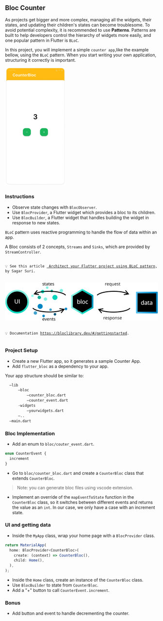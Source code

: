 ## Bloc Counter

As projects get bigger and more complex, managing all the widgets, their states, and updating their children's states can become troublesome. To avoid potential complexity, it is recommended to use **Patterns**. Patterns are built to help developers control the hierarchy of widgets more easily, and one popular pattern in Flutter is `BLoC`.

In this project, you will implement a simple `counter app`,like the example bellow, using the `BLoC` pattern. When you start writing your own application, structuring it correctly is important.

<img src="./resources/blocCounter.02.png?raw=true" width="200"/>

### Instructions

- Observe state changes with `BlocObserver`.
- Use `BlocProvider`, a Flutter widget which provides a bloc to its children.
- Use `BlocBuilder`, a Flutter widget that handles building the widget in response to new states.

`BLoC` pattern uses reactive programming to handle the flow of data within an app.

A Bloc consists of 2 concepts, `Streams` and `Sinks`, which are provided by `StreamController`.

<pre>
<code>
💡 See this article <a href="https://medium.com/flutterpub/architecting-your-flutter-project-bd04e144a8f1"> Architect your Flutter project using BLoC pattern</a>, by Sagar Suri.
</code>
</pre>

<img src="./resources/blocCounter.01.png?raw=true"/>

<pre>
<code>
💡 Documentation <a href="https://bloclibrary.dev/#/gettingstarted">https://bloclibrary.dev/#/gettingstarted</a>.
</code>
</pre>

### Project Setup

- Create a new Flutter app, so it generates a sample Counter App.
- Add `flutter_bloc` as a dependency to your app.

Your app structure should be similar to:

```bash
  —lib
      —bloc
          —counter_bloc.dart
          —counter_event.dart
      -widgets
          —yourwidgets.dart
      —..
  —main.dart
```

### Bloc Implementation

- Add an enum to `bloc/couter_event.dart`.

```jsx
enum CounterEvent {
  increment
}
```

- Go to `bloc/counter_bloc.dart` and create a `CounterBloc` class that extends `CounterBloc`.

> Note: you can generate bloc files using vscode extension.

- Implement an override of the `mapEventToState` function in the `CounterBloc` class, so it switches between different events and returns the value as an `int`. In our case, we only have a case with an increment state.

### UI and getting data

- Inside the `MyApp` class, wrap your home page with a `BlocProvider` class.

```jsx
return MaterialApp(
  home: BlocProvider<CounterBloc>(
    create: (context) => CounterBloc(),
    child: Home(),
  ),
);
```

- Inside the `Home` class, create an instance of the `CounterBloc` class.
- Use `BlocBuilder` to state from `CounterBloc`.
- Add a "+" button to call `CounterEvent.increment`.

### Bonus

- Add button and event to handle decrementing the counter.
